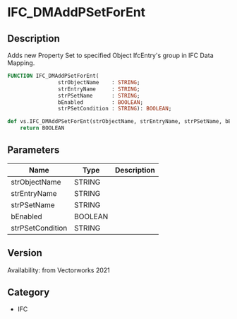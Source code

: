# IFC_DMAddPSetForEnt

## Description
Adds new Property Set to specified Object IfcEntry's group in IFC Data Mapping.

```pascal
FUNCTION IFC_DMAddPSetForEnt(
				strObjectName    : STRING;
				strEntryName     : STRING;
				strPSetName      : STRING;
				bEnabled         : BOOLEAN;
				strPSetCondition : STRING): BOOLEAN;
```

```python
def vs.IFC_DMAddPSetForEnt(strObjectName, strEntryName, strPSetName, bEnabled, strPSetCondition):
    return BOOLEAN
```

## Parameters
|Name|Type|Description|
|---|---|---|
|strObjectName|STRING|   |
|strEntryName|STRING|   |
|strPSetName|STRING|   |
|bEnabled|BOOLEAN|   |
|strPSetCondition|STRING|   |

## Version
Availability: from Vectorworks 2021

## Category
* IFC

